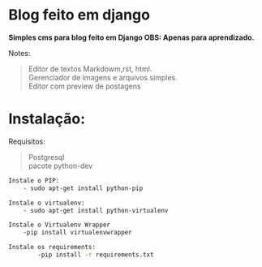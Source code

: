 Blog feito em django
===========

**Simples cms para blog feito em Django
OBS: Apenas para aprendizado.**

Notes:

>Editor de textos Markdowm,rst, html.  
Gerenciador de imagens e arquivos simples.  
Editor com preview de postagens  


Instalação:
===========
Requisitos:

>Postgresql  
>pacote python-dev  

```bash
Instale o PIP:
	- sudo apt-get install python-pip

Instale o virtualenv:
	- sudo apt-get install python-virtualenv

Instale o Virtualenv Wrapper
	-pip install virtualenvwrapper

Instale os requirements:
        -pip install -r requirements.txt


```



